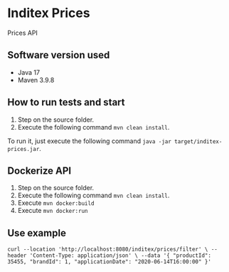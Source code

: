 # Inditex Prices
Prices API

## Software version used
- Java 17
- Maven 3.9.8

## How to run tests and start
1. Step on the source folder.
2. Execute the following command `mvn clean install`.

To run it, just execute the following command `java -jar target/inditex-prices.jar`.

## Dockerize API
1. Step on the source folder.
2. Execute the following command `mvn clean install`.
3. Execute `mvn docker:build`
4. Execute `mvn docker:run`


## Use example

`curl --location 'http://localhost:8080/inditex/prices/filter' \
--header 'Content-Type: application/json' \
--data '{
    "productId": 35455,
    "brandId": 1,
    "applicationDate": "2020-06-14T16:00:00"
}'`
